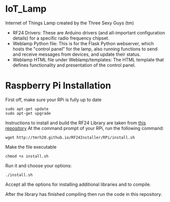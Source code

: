 # IoT_Lamp
Internet of Things Lamp created by the Three Sexy Guys (tm)

* RF24 Drivers: These are Arduino drivers (and all-important configuration details) for a specific radio frequency chipset. 
* Weblamp Python file: This is for the Flask Python webserver, which hosts the "control panel" for the lamp, also running functions to send and receive messages from devices, and update their status.
* Weblamp HTML file under Weblamp/templates: The HTML template that defines functionality and presentation of the control panel.

# Raspberry Pi Installation

First off, make sure your RPi is fully up to date

```
sudo apt-get update
sudo apt-get upgrade
```

Instructions to install and build the RF24 Library are taken from [this repository](https://github.com/TMRh20/RF24)
At the command prompt of your RPi, run the following command:
```
wget http://tmrh20.github.io/RF24Installer/RPi/install.sh   
```
Make the file executable
```
chmod +x install.sh  
```
Run it and choose your options:
```
./install.sh  
```

Accept all the options for installing additional libraries and to compile.

After the library has finished compiling then run the code in this repository.
